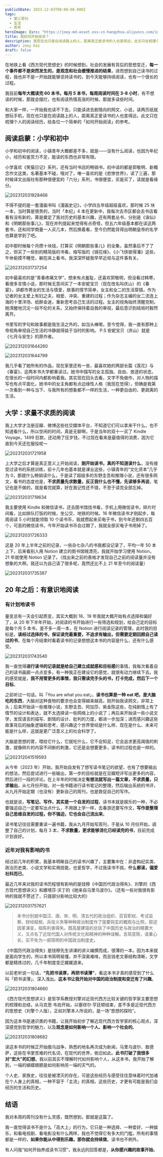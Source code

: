 ```yaml
---
publishDate: 2023-12-03T00:00:00.000Z
tags:
  - 第三周刊
  - 生活
  - 思考
heroImage: {src: "https://joey-md-asset.oss-cn-hangzhou.aliyuncs.com/img/202312041525062.jpeg ", inferSize: true}
title: 我如何开始阅读？
description: 我现在也只是在阅读路上的人，距离真正爱读书的人也差得远，此文只在梳理个人的阅读经历，给各位一个简单的「如何开始阅读」的参考。
author: Joey Kai
draft: false
---
```


在地铁上看《西方现代思想史》的时候想到，社会的发展有背后的思想变迁，**每一个事件都不是突然发生的，是观念和社会缓慢推进的结果**，进而想到自己读书的过程，我也并不是一开始就能够坚持读书的，到今天能够持续阅读，也有一个很长的过程。

我目前**每年大概读完 60 本书，每月 5 本书，每周阅读时间在 3-8 小时**，有不想读的时候，那就会摆烂，也有阅读热情高涨的时候，那就多读些时间。

和大家一样，一开始我也读不下去，只能读进去剧情向的网文、小说，读两页纸就想玩手机，现在也只是在阅读路上的人，距离真正爱读书的人也差得远，此文只在梳理个人的阅读经历，给各位一个简单的「如何开始阅读」的参考。

## 阅读启蒙：小学和初中

小学和初中的阅读，小镇青年大概都差不多，就是——没有什么阅读，也因为年纪小，经历和鉴赏力不足，能读的东西也非常有限。

小学喜欢《笑猫日记》系列，还有当时书店的畅销书，初中读的都是郭敬明、新概念作文这类，名著基本不碰，哦对了，唯一喜欢的是《悲惨世界》，读了三遍，那时候译文出版社有那种很便宜的「六分」系列，书很便宜，买是买了，读就是看缘分。

![202312031828466](../assets/2023/202312031828466.png)

不得不提的是一套漫画书叫《漫画史记》，小学四五年级超级喜欢，那时候 25 块一本，当时算是很贵的，当时「本纪」4 本在更新中，我每次去市区都会去书店看看有没有新的，算是奠定了我对历史的基本兴趣，还有两套丛书，分别是《诛仙》和《明朝那些事儿》，现在并列提起来觉得有点奇怪，但五六年级基本都在读这两套书，还和同学商量一人买几本，然后换着看，至今仍然能背得出明朝皇帝的名字也算是学到了吧。

初中那时候每个月攒十块钱，打算买《明朝那些事儿》的全集，虽然事后不了了之，但买了一些别的精简版的书看，缩写版的《镜花缘》、《小飞侠彼得潘》这些，午休偷摸不睡觉，躺在床上看书，我深深怀疑我早早近视与这件事有关。

![202312031737254](../assets/2023/202312031737254.png)

初中最喜欢的是“青春疼痛文学”，想来有点羞耻，还喜欢郭敬明，但没看过韩寒，看很多言情小说，那时候无意间买了一本安妮宝贝（现在改名叫庆山）的《春宴》，讲都市男女的生活与情爱，故事的情节简单，女主和女二的生活穿插，作为记者的女主爱上有妇之夫，相爱、冲突、重建的过程；作为杂志主编的女二流连上海的十里洋场、纸醉金迷，重新思考自己生活的过程。女主的视角始终清醒克制，她清醒地沉沦一段不伦的关系，又始终保持着自我的审视，最后意识到结局时毅然离开。

书里写的字句和故事都是我生活之外的，如当头棒喝，至今觉得，我一直有那种上帝视角审视自己生活的冷静就得益于当时的影响。
P.S 安妮宝贝（庆山）就是《七月与安生》的原作者。

![202312031644260](../assets/2023/202312031644260.jpg)

![202312031644799](../assets/2023/202312031644799.jpg)

我几乎看了她所有的作品，现在家里还有一沓，最喜欢她的两部长篇《莲花》与《春宴》，这两本书大学都重读过。她书中描写的女主孤独、自由、放逐的状态，在很长的一段时间内都影响着我。其实现在回头去看，文字不免做作，对人物的描写也有点平面化，她书中的女主角都有点边缘性人格（我现在觉得），但确是我第一次看到一种与当下、与我所有的想象都不一样的生活，一种更自由的、更疏离的生活。

## 大学：求量不求质的阅读

我上大学才注册豆瓣、微博这些社交媒体平台，不知道它们可以拿来干什么，也不知道看什么，所以空闲的时间，真是无聊啊，于是当年的双十一买了 Kindle Voyage，1499 巨款，还动用了压岁钱，不过现在看来是最值得的消费，因为它直到今天还在服役呢～

![202312031721958](../assets/2023/202312031721958.jpg)

上大学之后才算是真正意义上开始阅读，**刚开始读书，真的不知道读什么**，没有接受过读书的系统训练，前十几年也基本就是课业这些，小镇青年的“文化资本”几乎为 0，那就什么畅销读什么，于是读了超级多的东野圭吾和推理小说，还有很多网文，看书的态度也是，**不求质量先求数量，反正我什么也不懂，先读够多再说**，笔记也是不做的，就是看完就算，好在我记性还不错，不至于读完全部忘掉。

![202312031719634](../assets/2023/202312031719634.png)

我主要使用 Kindle 和微信读书，还去图书馆找书看，手机上用微信读书，碎片时间看，比如排队打饭的时候，坐公交、地铁的时候。16 年微信读书才刚起步，每周阅读 5 小时就能领取 10 个读书币，我就攒起来买电子书，到今年还剩四五百个，可恶的微信读书，今年开始读书币会过期了，我就全部买电子书用掉了。

![202312031726333](../assets/2023/202312031726333.png)

这是 20 年上半年之前的记录，一些杂七杂八的书我都没记录了，平均一年 50 本上下，后来看别人用 Notion 建立的图书馆贼漂亮，我就开始学习使用 Notion，21 年就使用 Notion 记录了。（找出来之前的表格才发现自己之前的阅读量并没有想象的大啊，我还以为自己读了很多呢，竟然还比不上 21 年至今的阅读量）

![202312031735387](../assets/2023/202312031735387.png)

## 20 年之后：有意识地阅读

### 有计划地读书

量变总有一天会引起质变，其实大概到 18、19 年我就大概开始有点选择和偏好了，从 20 年下半年开始，对阅读的书开始进行一些筛选和规划，给自己定的目标是每个月 5 本书，差不多一周一本，在 Notion 进行阅读记录的管理，此时我的目标是，**读经过选择的书，保证读完最重要，不追求有输出，但需要定期回顾自己读过的书**，在每个月结束时看着读书的记录想想这本书的内容是什么，还有什么感受。

![202312031743540](../assets/2023/202312031743540.png)

我一直觉得**进行读书的记录就是给自己建立成就感和目标感**的事情，我每次看着自己的读书画廊一点点变多，有一种我正在建设它的感觉，就很有动力继续下去。我的感受就是，**我不用管更多的事情，我只需读完手头的书，打卡完成，然后下一个目标**。

之前听过一句话，叫「You are what you eat」，**读书也算是一种 eat 吧，是大脑吃的东西**，大脑对这种食物的要求也会变得越来越高，刚开始我读网文，非常上头；后来开始读一些推理小说，东野圭吾、阿加莎、紫金陈这些，在纯剧情上有了情节的设计和表达，就不太选择读一些网络上的小说了；再后来开始读一些小说文学，发现语言的描写、剧情的设计、批判的力度，都进一步加深；进而感兴趣这些故事背后的抽象逻辑和思考，感兴趣这个世界曾经是什么样、现在是什么、未来可能是什么样，这就是更广泛意义上的社会科学了。

大脑是思想的胃，喂给它什么，它就吃什么，它不会知足，它会追求更高阈值的刺激，就像碎片的内容不间断的刺激，它还是会想要更多，读书的过程也是一样的。

![202312041519593](../assets/2023/202312041519593.png)

从今年（2023 年）开始，我开始自发有了想写读书笔记的欲望，也有了想要输出的想法，然后尝试进行一些输出，第一步的目标就是在豆瓣短评写出更多的内容，然后进行一段的评论。在上半年的时候决定**有想法就写出一篇文章，不求质量，只求输出**，从七月份开始，对一些书籍进行读书笔记的整理，然后输出系统的书评，从九月开始定期（也没有）更新自己的周刊，也是敦促自己的写作。

也就是说，**写笔记、写作，其实是一个自发的过程**，读书本就是娱乐的一种，不必要强迫自己一定要写出点什么，不用跟上学一样，去春游还要写作文，**写作是整理自己思维自发的过程，你不强迫，它也会自己流出来**。

读书笔记往往需要重读一遍书籍，我从九月开始写周刊，于是从 10 月份开始，调整了自己的计划，每月 3 本，**不求数量，更求能够消化已经读完的书**，目前完成计划良好。

### 近年对我有影响的书

经过前几年的积累，我基本明晰自己的读书兴趣了，主要集中在：非虚构纪实类、政治历史类、小说文学和实用技能，也爱哲学，不过我读书不挑，**什么都读，偏爱社科而已**。

最近几年来对我的读书历程很有影响的是钱穆《中国历代政治得失》、刘擎的《西方现代思想讲义》和娜塔莎·沃丁的《她来自马里乌波尔》。（还有一些对我很有影响的我就不赘述了，只提部分影响比较大的）

![202312031757621](../assets/2023/202312031757621.png)

> 本书分别就中国汉、唐、宋、明、清五代的政治组织、百官职权、考试监察、财经赋税、兵役义务等种种政治制度作了提要钩玄的概观与比照，叙述因革演变，指陈利害得失。既高屋建瓴的总括了中国历史与政治的精要大义，又点名了近现代国人对传统文化和精神的种种误解。言简意赅，语重心长，实不失为一部简明的中国政治制度史。

《中国历代政治得失》是钱穆先生讲课的讲义编撰而成，很薄的一本。因为本来就是面向学生的，所以本书简明易懂，并不深奥难啃，而且钱老文章结构清晰，文字都是精炼过的，几千年制度变迁娓娓道来。

以前老听说一句话，**“先把书读厚，再把书读薄”**，看这本书才真的感受到了什么叫「把书读薄」、深入浅出。**这本书让我开始对中国的政治制度和变迁有了兴趣**。

![202312031804660](../assets/2023/202312031804660.png)

《西方现代思想讲义》是哲学系教授刘擎对近现代西方比较关键的哲学家主要思想的梳理和总结，从马克思·韦伯开始，以塞缪尔·亨廷顿结束，差不多是近现代西方的思想史（刘擎个人版），正如刘擎本人所说的，是一场“思想的探险”。

因为这本书是通识类的书籍，让我开始初步了解近现代西方哲学家的核心观点，深深感觉到哲学的魅力，以及**观念是如何影响一个人、影响一个社会的**。

![202312031808682](../assets/2023/202312031808682.png)

读这本书的时候正开始俄乌战争，熟悉的地名再次成为新闻，马里乌波尔、敖德萨，这些在书里苦难的代名词，在现代的世界，依旧如此。**此书打破了我很多对“宏大”的幻想**。我以前其实不理解时代如何影响个人，从这本书，我开始了解到，一端的蝴蝶翅膀是如何影响另一端的天气的。

个人史、家族史，往往是被湮灭的存在，可是这些经历与感受往往意味着时代加诸在个人身上的真相，一种不容于「主流」的真相，这些历史，才更有可能是我们会经历的生活和历史。

## 结语

我对本周的周刊没有什么灵感，既然想到，那就是这篇了。

我一直觉得读书不是什么「高大上」的行为，它只是一种选择、一种爱好、一种娱乐，和看电视剧、看电影没有什么两样，我也不觉得它有多大的门槛，所有的事情都是一样的，**如果你能从中得到乐趣，那你就会持续做**。读书也不例外。

有人问我“如何开始养成读书习惯”，我永远的回答都是，**从你感兴趣的故事开始**。
